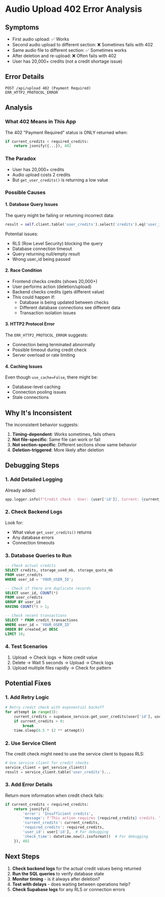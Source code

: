 # Audio Upload 402 Error Analysis

## Symptoms
- First audio upload: ✅ Works
- Second audio upload to different section: ❌ Sometimes fails with 402
- Same audio file to different section: ✅ Sometimes works
- After deletion and re-upload: ❌ Often fails with 402
- User has 20,000+ credits (not a credit shortage issue)

## Error Details
```
POST /api/upload 402 (Payment Required)
ERR_HTTP2_PROTOCOL_ERROR
```

## Analysis

### What 402 Means in This App
The 402 "Payment Required" status is ONLY returned when:
```python
if current_credits < required_credits:
    return jsonify({...}), 402
```

### The Paradox
- User has 20,000+ credits
- Audio upload costs 2 credits
- But `get_user_credits()` is returning a low value

### Possible Causes

#### 1. Database Query Issues
The query might be failing or returning incorrect data:
```python
result = self.client.table('user_credits').select('credits').eq('user_id', user_id).execute()
```

Potential issues:
- RLS (Row Level Security) blocking the query
- Database connection timeout
- Query returning null/empty result
- Wrong user_id being passed

#### 2. Race Condition
- Frontend checks credits (shows 20,000+)
- User performs action (deletion/upload)
- Backend checks credits (gets different value)
- This could happen if:
  - Database is being updated between checks
  - Different database connections see different data
  - Transaction isolation issues

#### 3. HTTP2 Protocol Error
The `ERR_HTTP2_PROTOCOL_ERROR` suggests:
- Connection being terminated abnormally
- Possible timeout during credit check
- Server overload or rate limiting

#### 4. Caching Issues
Even though `use_cache=False`, there might be:
- Database-level caching
- Connection pooling issues
- Stale connections

## Why It's Inconsistent

The inconsistent behavior suggests:
1. **Timing-dependent**: Works sometimes, fails others
2. **Not file-specific**: Same file can work or fail
3. **Not section-specific**: Different sections show same behavior
4. **Deletion-triggered**: More likely after deletion

## Debugging Steps

### 1. Add Detailed Logging
Already added:
```python
app.logger.info(f"Credit check - User: {user['id']}, Current: {current_credits}, Required: {required_credits}")
```

### 2. Check Backend Logs
Look for:
- What value `get_user_credits()` returns
- Any database errors
- Connection timeouts

### 3. Database Queries to Run
```sql
-- Check actual credits
SELECT credits, storage_used_mb, storage_quota_mb 
FROM user_credits 
WHERE user_id = 'YOUR_USER_ID';

-- Check if there are duplicate records
SELECT user_id, COUNT(*) 
FROM user_credits 
GROUP BY user_id 
HAVING COUNT(*) > 1;

-- Check recent transactions
SELECT * FROM credit_transactions 
WHERE user_id = 'YOUR_USER_ID' 
ORDER BY created_at DESC 
LIMIT 10;
```

### 4. Test Scenarios
1. Upload → Check logs → Note credit value
2. Delete → Wait 5 seconds → Upload → Check logs
3. Upload multiple files rapidly → Check for pattern

## Potential Fixes

### 1. Add Retry Logic
```python
# Retry credit check with exponential backoff
for attempt in range(3):
    current_credits = supabase_service.get_user_credits(user['id'], use_cache=False)
    if current_credits > 0:
        break
    time.sleep(0.5 * (2 ** attempt))
```

### 2. Use Service Client
The credit check might need to use the service client to bypass RLS:
```python
# Use service client for credit checks
service_client = get_service_client()
result = service_client.table('user_credits')...
```

### 3. Add Error Details
Return more information when credit check fails:
```python
if current_credits < required_credits:
    return jsonify({
        'error': 'Insufficient credits',
        'message': f'This action requires {required_credits} credits. You have {current_credits} credits.',
        'current_credits': current_credits,
        'required_credits': required_credits,
        'user_id': user['id'],  # For debugging
        'check_time': datetime.now().isoformat()  # For debugging
    }), 402
```

## Next Steps

1. **Check backend logs** for the actual credit values being returned
2. **Run the SQL queries** to verify database state
3. **Monitor timing** - is it always after deletion?
4. **Test with delays** - does waiting between operations help?
5. **Check Supabase logs** for any RLS or connection errors